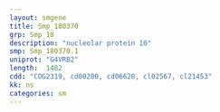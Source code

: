 ```yaml
---
layout: smgene
title: Smp_180370
grp: Smp_18
description: "nucleolar protein 10"
smp: Smp_180370.1
uniprot: "G4VRB2"
length:  1482
cdd: "COG2319, cd00200, cd06628, cl02567, cl21453"
kk: ns
categories: sm
---
```

